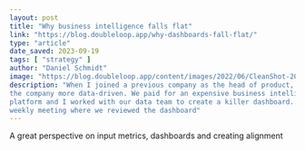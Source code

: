 ```yaml
---
layout: post
title: "Why business intelligence falls flat"
link: "https://blog.doubleloop.app/why-dashboards-fall-flat/"
type: "article"
date_saved: 2023-09-19
tags: [ "strategy" ]
author: "Daniel Schmidt"
image: "https://blog.doubleloop.app/content/images/2022/06/CleanShot-2022-06-20-at-15.32.46@2x.png"
description: "When I joined a previous company as the head of product, I tried hard to make
the company more data-driven. We paid for an expensive business intelligence
platform and I worked with our data team to create a killer dashboard. I led a
weekly meeting where we reviewed the dashboard"
---
```


A great perspective on input metrics, dashboards and creating alignment
